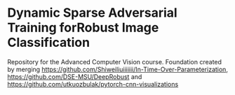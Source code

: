 # Dynamic Sparse Adversarial Training forRobust Image Classification
Repository for the Advanced Computer Vision course.
Foundation created by merging https://github.com/Shiweiliuiiiiiii/In-Time-Over-Parameterization, https://github.com/DSE-MSU/DeepRobust and https://github.com/utkuozbulak/pytorch-cnn-visualizations


